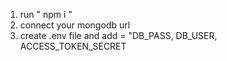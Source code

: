 
1. run " npm i "
2. connect your mongodb url
3. create .env file and add = "DB_PASS, DB_USER, ACCESS_TOKEN_SECRET
